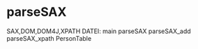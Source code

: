# parseSAX
SAX,DOM,DOM4J,XPATH
DATEI:
  main
  parseSAX
  parseSAX_add
  parseSAX_xpath
  PersonTable
